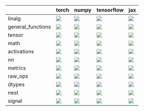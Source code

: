 |                   | torch                                                                                                                                                           | numpy                                                                                                                                                           | tensorflow                                                                                                                                                      | jax                                                                                                                                                             |
|:------------------|:----------------------------------------------------------------------------------------------------------------------------------------------------------------|:----------------------------------------------------------------------------------------------------------------------------------------------------------------|:----------------------------------------------------------------------------------------------------------------------------------------------------------------|:----------------------------------------------------------------------------------------------------------------------------------------------------------------|
| linalg            | <a href="Tensorflow Frontend/submodules/linalg.md" rel="noopener noreferrer" target="_blank"><img src=https://img.shields.io/badge/-failure-red></a>            | <a href="Tensorflow Frontend/submodules/linalg.md" rel="noopener noreferrer" target="_blank"><img src=https://img.shields.io/badge/-failure-red></a>            | <a href="Tensorflow Frontend/submodules/linalg.md" rel="noopener noreferrer" target="_blank"><img src=https://img.shields.io/badge/-failure-red></a>            | <a href="Tensorflow Frontend/submodules/linalg.md" rel="noopener noreferrer" target="_blank"><img src=https://img.shields.io/badge/-failure-red></a>            |
| general_functions | <a href="Tensorflow Frontend/submodules/general_functions.md" rel="noopener noreferrer" target="_blank"><img src=https://img.shields.io/badge/-failure-red></a> | <a href="Tensorflow Frontend/submodules/general_functions.md" rel="noopener noreferrer" target="_blank"><img src=https://img.shields.io/badge/-failure-red></a> | <a href="Tensorflow Frontend/submodules/general_functions.md" rel="noopener noreferrer" target="_blank"><img src=https://img.shields.io/badge/-failure-red></a> | <a href="Tensorflow Frontend/submodules/general_functions.md" rel="noopener noreferrer" target="_blank"><img src=https://img.shields.io/badge/-failure-red></a> |
| tensor            | <a href="Tensorflow Frontend/submodules/tensor.md" rel="noopener noreferrer" target="_blank"><img src=https://img.shields.io/badge/-failure-red></a>            | <a href="Tensorflow Frontend/submodules/tensor.md" rel="noopener noreferrer" target="_blank"><img src=https://img.shields.io/badge/-failure-red></a>            | <a href="Tensorflow Frontend/submodules/tensor.md" rel="noopener noreferrer" target="_blank"><img src=https://img.shields.io/badge/-failure-red></a>            | <a href="Tensorflow Frontend/submodules/tensor.md" rel="noopener noreferrer" target="_blank"><img src=https://img.shields.io/badge/-failure-red></a>            |
| math              | <a href="Tensorflow Frontend/submodules/math.md" rel="noopener noreferrer" target="_blank"><img src=https://img.shields.io/badge/-failure-red></a>              | <a href="Tensorflow Frontend/submodules/math.md" rel="noopener noreferrer" target="_blank"><img src=https://img.shields.io/badge/-failure-red></a>              | <a href="Tensorflow Frontend/submodules/math.md" rel="noopener noreferrer" target="_blank"><img src=https://img.shields.io/badge/-failure-red></a>              | <a href="Tensorflow Frontend/submodules/math.md" rel="noopener noreferrer" target="_blank"><img src=https://img.shields.io/badge/-failure-red></a>              |
| activations       | <a href="Tensorflow Frontend/submodules/activations.md" rel="noopener noreferrer" target="_blank"><img src=https://img.shields.io/badge/-success-success></a>   | <a href="Tensorflow Frontend/submodules/activations.md" rel="noopener noreferrer" target="_blank"><img src=https://img.shields.io/badge/-success-success></a>   | <a href="Tensorflow Frontend/submodules/activations.md" rel="noopener noreferrer" target="_blank"><img src=https://img.shields.io/badge/-success-success></a>   | <a href="Tensorflow Frontend/submodules/activations.md" rel="noopener noreferrer" target="_blank"><img src=https://img.shields.io/badge/-success-success></a>   |
| nn                | <a href="Tensorflow Frontend/submodules/nn.md" rel="noopener noreferrer" target="_blank"><img src=https://img.shields.io/badge/-failure-red></a>                | <a href="Tensorflow Frontend/submodules/nn.md" rel="noopener noreferrer" target="_blank"><img src=https://img.shields.io/badge/-failure-red></a>                | <a href="Tensorflow Frontend/submodules/nn.md" rel="noopener noreferrer" target="_blank"><img src=https://img.shields.io/badge/-failure-red></a>                | <a href="Tensorflow Frontend/submodules/nn.md" rel="noopener noreferrer" target="_blank"><img src=https://img.shields.io/badge/-failure-red></a>                |
| metrics           | <a href="Tensorflow Frontend/submodules/metrics.md" rel="noopener noreferrer" target="_blank"><img src=https://img.shields.io/badge/-failure-red></a>           | <a href="Tensorflow Frontend/submodules/metrics.md" rel="noopener noreferrer" target="_blank"><img src=https://img.shields.io/badge/-failure-red></a>           | <a href="Tensorflow Frontend/submodules/metrics.md" rel="noopener noreferrer" target="_blank"><img src=https://img.shields.io/badge/-failure-red></a>           | <a href="Tensorflow Frontend/submodules/metrics.md" rel="noopener noreferrer" target="_blank"><img src=https://img.shields.io/badge/-failure-red></a>           |
| raw_ops           | <a href="Tensorflow Frontend/submodules/raw_ops.md" rel="noopener noreferrer" target="_blank"><img src=https://img.shields.io/badge/-failure-red></a>           | <a href="Tensorflow Frontend/submodules/raw_ops.md" rel="noopener noreferrer" target="_blank"><img src=https://img.shields.io/badge/-failure-red></a>           | <a href="Tensorflow Frontend/submodules/raw_ops.md" rel="noopener noreferrer" target="_blank"><img src=https://img.shields.io/badge/-failure-red></a>           | <a href="Tensorflow Frontend/submodules/raw_ops.md" rel="noopener noreferrer" target="_blank"><img src=https://img.shields.io/badge/-failure-red></a>           |
| dtypes            | <a href="Tensorflow Frontend/submodules/dtypes.md" rel="noopener noreferrer" target="_blank"><img src=https://img.shields.io/badge/-success-success></a>        | <a href="Tensorflow Frontend/submodules/dtypes.md" rel="noopener noreferrer" target="_blank"><img src=https://img.shields.io/badge/-success-success></a>        | <a href="Tensorflow Frontend/submodules/dtypes.md" rel="noopener noreferrer" target="_blank"><img src=https://img.shields.io/badge/-success-success></a>        | <a href="Tensorflow Frontend/submodules/dtypes.md" rel="noopener noreferrer" target="_blank"><img src=https://img.shields.io/badge/-failure-red></a>            |
| nest              | <a href="Tensorflow Frontend/submodules/nest.md" rel="noopener noreferrer" target="_blank"><img src=https://img.shields.io/badge/-failure-red></a>              | <a href="Tensorflow Frontend/submodules/nest.md" rel="noopener noreferrer" target="_blank"><img src=https://img.shields.io/badge/-failure-red></a>              | <a href="Tensorflow Frontend/submodules/nest.md" rel="noopener noreferrer" target="_blank"><img src=https://img.shields.io/badge/-failure-red></a>              | <a href="Tensorflow Frontend/submodules/nest.md" rel="noopener noreferrer" target="_blank"><img src=https://img.shields.io/badge/-failure-red></a>              |
| signal            | <a href="Tensorflow Frontend/submodules/signal.md" rel="noopener noreferrer" target="_blank"><img src=https://img.shields.io/badge/-failure-red></a>            | <a href="Tensorflow Frontend/submodules/signal.md" rel="noopener noreferrer" target="_blank"><img src=https://img.shields.io/badge/-failure-red></a>            | <a href="Tensorflow Frontend/submodules/signal.md" rel="noopener noreferrer" target="_blank"><img src=https://img.shields.io/badge/-failure-red></a>            | <a href="Tensorflow Frontend/submodules/signal.md" rel="noopener noreferrer" target="_blank"><img src=https://img.shields.io/badge/-failure-red></a>            |